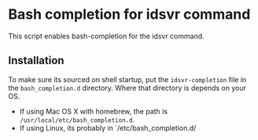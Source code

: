 # Bash completion for idsvr command

This script enables bash-completion for the idsvr command.

## Installation
To make sure its sourced on shell startup, put the `idsvr-completion` file in the `bash_completion.d` directory. Where that directory is depends on your OS.

* If using Mac OS X with homebrew, the path is `/usr/local/etc/bash_completion.d`.
* If using Linux, its probably in `/etc/bash_completion.d/
